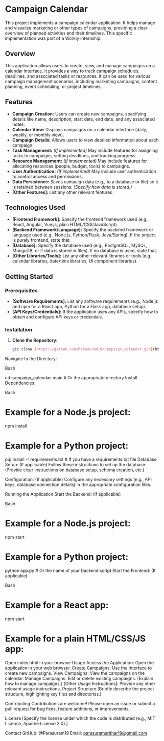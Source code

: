 # Campaign Calendar

This project implements a campaign calendar application. It helps manage and visualize marketing or other types of campaigns, providing a clear overview of planned activities and their timelines.  This specific implementation was part of a Workiy internship.

## Overview

This application allows users to create, view, and manage campaigns on a calendar interface.  It provides a way to track campaign schedules, deadlines, and associated tasks or resources.  It can be used for various campaign management scenarios, including marketing campaigns, content planning, event scheduling, or project timelines.

## Features

* **Campaign Creation:**  Users can create new campaigns, specifying details like name, description, start date, end date, and any associated notes.
* **Calendar View:**  Displays campaigns on a calendar interface (daily, weekly, or monthly view).
* **Campaign Details:**  Allows users to view detailed information about each campaign.
* **Task Management:** *(If implemented)*  May include features for assigning tasks to campaigns, setting deadlines, and tracking progress.
* **Resource Management:** *(If implemented)*  May include features for allocating resources (people, budget, tools) to campaigns.
* **User Authentication:** *(If implemented)* May include user authentication to control access and permissions.
* **Data Persistence:**  Saves campaign data (e.g., to a database or file) so it is retained between sessions. *(Specify how data is stored.)*
* **[Other Features]:** List any other relevant features.

## Technologies Used

* **[Frontend Framework]:** Specify the frontend framework used (e.g., React, Angular, Vue.js, plain HTML/CSS/JavaScript).
* **[Backend Framework/Language]:** Specify the backend framework or language used (e.g., Node.js, Python/Flask, Java/Spring).  If the project is purely frontend, state that.
* **[Database]:** Specify the database used (e.g., PostgreSQL, MySQL, MongoDB, or if data is stored in files). If no database is used, state that.
* **[Other Libraries/Tools]:** List any other relevant libraries or tools (e.g., calendar libraries, date/time libraries, UI component libraries).

## Getting Started

### Prerequisites

* **[Software Requirements]:** List any software requirements (e.g., Node.js and npm for a React app, Python for a Flask app, database setup).
* **[API Keys/Credentials]:** If the application uses any APIs, specify how to obtain and configure API keys or credentials.

### Installation

1. **Clone the Repository:**
   ```bash
   git clone [https://github.com/Parasuram19/campaign_calendar.git](https://www.google.com/search?q=https://www.google.com/search%3Fq%3Dhttps://www.google.com/search%253Fq%253Dhttps://www.google.com/search%25253Fq%25253Dhttps://www.google.com/search%2525253Fq%2525253Dhttps://www.google.com/search%252525253Fq%252525253Dhttps://www.google.com/search%25252525253Fq%25252525253Dhttps://www.google.com/search%2525252525253Fq%2525252525253Dhttps://www.google.com/search%252525252525253Fq%252525252525253Dhttps://www.google.com/search%25252525252525253Fq%25252525252525253Dhttps://github.com/Parasuram19/campaign_calendar.git)
Navigate to the Directory:

Bash

cd campaign_calendar-main  # Or the appropriate directory
Install Dependencies:

Bash

# Example for a Node.js project:
npm install

# Example for a Python project:
pip install -r requirements.txt  # If you have a requirements.txt file
Database Setup: (If applicable) Follow these instructions to set up the database. (Provide clear instructions on database setup, schema creation, etc.)

Configuration: (If applicable) Configure any necessary settings (e.g., API keys, database connection details) in the appropriate configuration files.

Running the Application
Start the Backend: (If applicable)

Bash

# Example for a Node.js project:
npm start

# Example for a Python project:
python app.py  # Or the name of your backend script
Start the Frontend: (If applicable)

Bash

# Example for a React app:
npm start

# Example for a plain HTML/CSS/JS app:
Open index.html in your browser
Usage
Access the Application: Open the application in your web browser.
Create Campaigns: Use the interface to create new campaigns.
View Campaigns: View the campaigns on the calendar.
Manage Campaigns: Edit or delete existing campaigns. (Explain how to manage campaigns.)
[Other Usage Instructions]: Provide any other relevant usage instructions.
Project Structure
(Briefly describe the project structure, highlighting key files and directories.)

Contributing
Contributions are welcome! Please open an issue or submit a pull request for bug fixes, feature additions, or improvements.

License
[Specify the license under which the code is distributed (e.g., MIT License, Apache License 2.0).]

Contact
GitHub: @Parasuram19
Email: parasuramsrithar19@gmail.com






